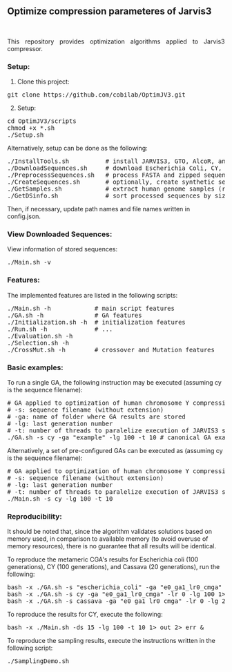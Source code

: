 ## <b>Optimize compression parameteres of Jarvis3</b> ##

<br>

<p align="justify">This repository provides optimization algorithms applied to Jarvis3 compressor.</p>

### Setup: ###

1. Clone this project:
<pre>
git clone https://github.com/cobilab/OptimJV3.git
</pre>

2. Setup:
<pre>
cd OptimJV3/scripts
chmod +x *.sh
./Setup.sh
</pre>

Alternatively, setup can be done as the following:
<pre>
./InstallTools.sh          # install JARVIS3, GTO, AlcoR, and other tools
./DownloadSequences.sh     # download Escherichia Coli, CY, and chm13v2.0 sequences
./PreprocessSequences.sh   # process FASTA and zipped sequences by removing headers, non-identifiable nucleobases, and uppercase base characters
./CreateSequences.sh       # optionally, create synthetic sequences
./GetSamples.sh            # extract human genome samples (recommended before constructing the DS table)
./GetDSinfo.sh             # sort processed sequences by size
</pre>

Then, if necessary, update path names and file names written in config.json.

### View Downloaded Sequences: ###

View information of stored sequences: 
<pre>
./Main.sh -v
</pre>

### Features: ###

The implemented features are listed in the following scripts:
<pre>
./Main.sh -h            # main script features
./GA.sh -h              # GA features
./Initialization.sh -h  # initialization features
./Run.sh -h             # ...
./Evaluation.sh -h      
./Selection.sh -h
./CrossMut.sh -h        # crossover and Mutation features
</pre>

### Basic examples: ###

To run a single GA, the following instruction may be executed (assuming cy is the sequence filename):
<pre>
# GA applied to optimization of human chromosome Y compression
# -s: sequence filename (without extension)
# -ga: name of folder where GA results are stored
# -lg: last generation number
# -t: number of threads to paralelize execution of JARVIS3 solutions
./GA.sh -s cy -ga "example" -lg 100 -t 10 # canonical GA example
</pre>

Alternatively, a set of pre-configured GAs can be executed as (assuming cy is the sequence filename):
<pre>
# GA applied to optimization of human chromosome Y compression
# -s: sequence filename (without extension)
# -lg: last generation number
# -t: number of threads to paralelize execution of JARVIS3 solutions
./Main.sh -s cy -lg 100 -t 10
</pre>

### Reproducibility: ###

It should be noted that, since the algorithm validates solutions based on memory used, in comparison to available memory (to avoid overuse of memory resources), there is no guarantee that all results will be identical.

To reproduce the metameric CGA's results for Escherichia coli (100 generations), CY (100 generations), and Cassava (20 generations), run the following:
<pre>
bash -x ./GA.sh -s "escherichia_coli" -ga "e0_ga1_lr0_cmga" -lr 0 -lg 100 1> out 2> err &
bash -x ./GA.sh -s cy -ga "e0_ga1_lr0_cmga" -lr 0 -lg 100 1> out 2> err &
bash -x ./GA.sh -s cassava -ga "e0_ga1_lr0_cmga" -lr 0 -lg 20 1> out 2> err &
</pre>

To reproduce the results for CY, execute the following:
<pre>
bash -x ./Main.sh -ds 15 -lg 100 -t 10 1> out 2> err &
</pre>

To reproduce the sampling results, execute the instructions written in the following script:
<pre>
./SamplingDemo.sh
</pre>
